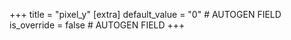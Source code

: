 +++
title = "pixel_y"
[extra]
default_value = "0" # AUTOGEN FIELD
is_override = false # AUTOGEN FIELD
+++
